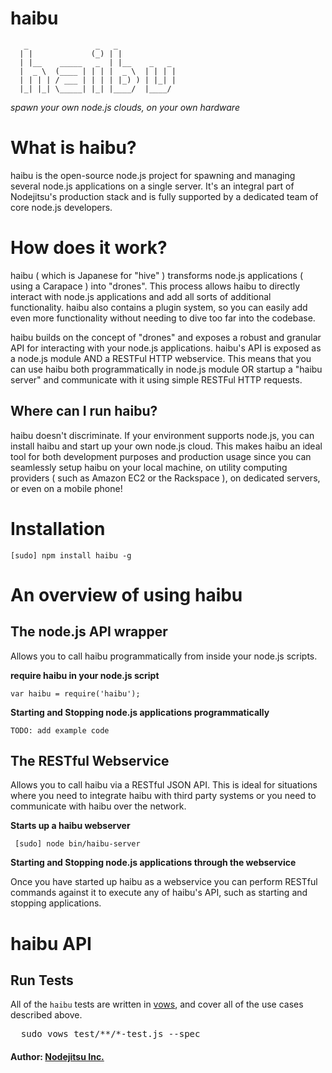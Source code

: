 # haibu 

       _               _   _             
      | |             (_) | |            
      | |__    _____   _  | |__    _   _ 
      |  _ \  (____ | | | |  _ \  | | | |
      | | | | / ___ | | | | |_) ) | |_| |
      |_| |_| \_____| |_| |____/  |____/ 


*spawn your own node.js clouds, on your own hardware*


# What is haibu?

haibu is the open-source node.js project for spawning and managing several node.js applications on a single server. It's an integral part of Nodejitsu's production stack and is fully supported by a dedicated team of core node.js developers.

# How does it work?

haibu (  which is Japanese for "hive" ) transforms node.js applications ( using a Carapace ) into "drones". This process allows haibu to directly interact with node.js applications and add all sorts of additional functionality. haibu also contains a plugin system, so you can easily add even more functionality without needing to dive too far into the codebase. 

haibu builds on the concept of "drones" and exposes a robust and granular API for interacting with your node.js applications. haibu's API is exposed as a node.js module AND a RESTFul HTTP webservice. This means that you can use haibu both programmatically in node.js module OR startup a "haibu server" and communicate with it using simple RESTFul HTTP requests. 

## Where can I run haibu?

haibu doesn't discriminate. If your environment supports node.js, you can install haibu and start up your own node.js cloud. This makes haibu an ideal tool for both development purposes and production usage since you can seamlessly setup haibu on your local machine, on utility computing providers ( such as Amazon EC2 or the Rackspace ), on dedicated servers, or even on a mobile phone!

# Installation

    [sudo] npm install haibu -g

# An overview of using haibu

## The node.js API wrapper

Allows you to call haibu programmatically from inside your node.js scripts. 

**require haibu in your node.js script**

    var haibu = require('haibu');

**Starting and Stopping node.js applications programmatically** 

    TODO: add example code

## The RESTful Webservice

Allows you to call haibu via a RESTful JSON API. This is ideal for situations where you need to integrate haibu with third party systems or you need to communicate with haibu over the network.


**Starts up a haibu webserver**

     [sudo] node bin/haibu-server

**Starting and Stopping node.js applications through the webservice** 

Once you have started up haibu as a webservice you can perform RESTful commands against it to execute any of haibu's API, such as starting and stopping applications. 

# haibu API

## Run Tests
All of the `haibu` tests are written in [vows][0], and cover all of the use cases described above.
<pre>
  sudo vows test/**/*-test.js --spec
</pre>

#### Author: [Nodejitsu Inc.](http://www.nodejitsu.com)

[0]: http://vowsjs.org